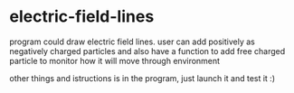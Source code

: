 # electric-field-lines
program could draw electric field lines. user can add positively as negatively charged particles and also have a function to add free charged particle to monitor how it will move through environment 


other things and istructions is in the program, just launch it and test it :)
